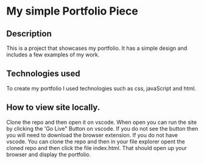 # My simple Portfolio Piece

## Description
This is a project that showcases my portfolio. It has a simple design and includes a few examples of my work.

## Technologies used

To create my portfolio I used technologies such as css, javaScript and html. 

## How to view site locally. 

Clone the repo and then open it on vscode. When open you can run the site by clicking the 'Go Live" Button on vscode. If you do not see the button then you will need to download the browser extension. If you do not have vscode. You can clone the repo and then in your file explorer opent the cloned repo and then click the file index.html. That should open up your browser and display the portfolio.